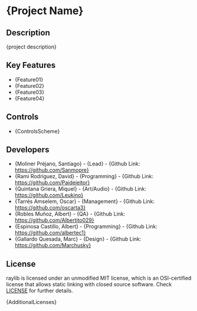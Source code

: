 # {Project Name}

## Description

{project description}

## Key Features

 - {Feature01}
 - {Feature02}
 - {Feature03}
 - {Feature04}
 
## Controls

 - {ControlsScheme}

## Developers

 - {Moliner Préjano, Santiago} - {Lead}        - {Github Link: https://github.com/Sanmopre}
 - {Rami Rodríguez, David}     - {Programming} - {Github Link: https://github.com/Paideieitor}
 - {Quintana Griera, Miquel}   - {Art/Audio}   - {Github Link: https://github.com/Leukino}
 - {Tarrés Amselem, Oscar}     - {Management}  - {Github Link: https://github.com/oscarta3}
 - {Robles Muñoz, Albert}      - {QA}          - {Github Link: https://github.com/Albertito029}
 - {Espinosa Castillo, Albert} - {Programming} - {Github Link: https://github.com/albertec1}
 - {Gallardo Quesada, Marc}    - {Design}      - {Github Link: https://github.com/Marchusky}

## License

raylib is licensed under an unmodified MIT license, which is an OSI-certified license that allows static linking with closed source software. Check [LICENSE](LICENSE) for further details.

{AdditionalLicenses}
